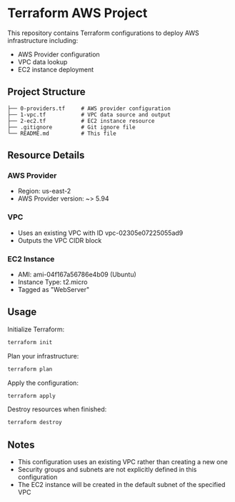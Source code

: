# Terraform AWS Project

This repository contains Terraform configurations to deploy AWS infrastructure including:

- AWS Provider configuration
- VPC data lookup
- EC2 instance deployment

## Project Structure

```
├── 0-providers.tf     # AWS provider configuration
├── 1-vpc.tf           # VPC data source and output
├── 2-ec2.tf           # EC2 instance resource
├── .gitignore         # Git ignore file
└── README.md          # This file
```

## Resource Details

### AWS Provider
- Region: us-east-2
- AWS Provider version: ~> 5.94

### VPC
- Uses an existing VPC with ID vpc-02305e07225055ad9
- Outputs the VPC CIDR block

### EC2 Instance
- AMI: ami-04f167a56786e4b09 (Ubuntu)
- Instance Type: t2.micro
- Tagged as "WebServer"

## Usage

Initialize Terraform:
```bash
terraform init
```

Plan your infrastructure:
```bash
terraform plan
```

Apply the configuration:
```bash
terraform apply
```

Destroy resources when finished:
```bash
terraform destroy
```

## Notes

- This configuration uses an existing VPC rather than creating a new one
- Security groups and subnets are not explicitly defined in this configuration
- The EC2 instance will be created in the default subnet of the specified VPC
